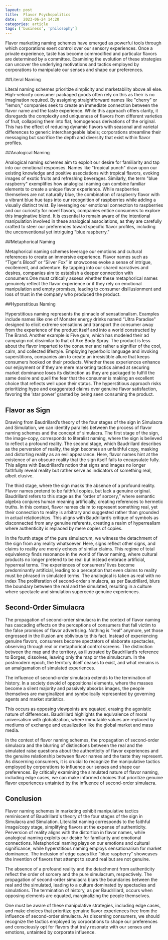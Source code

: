 ```yaml
---
layout: post
title:  Flavor Psychopolitics
date:   2023-06-24 14:20
categories: article
tags: [‘business’, 'philosophy']
---
```


Flavor marketing naming schemes have emerged as powerful tools through which corporations exert control over our sensory experiences. Once a private experience, taste has become commodified and particular flavors are determined by a committee. Examining the evolution of these strategies can uncover the underlying motivations and tactics employed by corporations to manipulate our senses and shape our preferences.

##Literal Naming

Literal naming schemes prioritize simplicity and marketability above all else. High-velocity consumer packaged goods  often rely on this as their is no imagination required. By assigning straightforward names like "cherry" or "lemon," companies seek to create an immediate connection between the flavor name and the taste experience. While this approach offers clarity, it disregards the complexity and uniqueness of flavors from different varieties of fruit, collapsing them into flat, homogenous derivations of the original. This has the effect of reducing dynamic flavors with seasonal and varietal differences to generic interchangeable labels; corporations streamline their messaging but sacrifice the depth and diversity that exist within flavor profiles.

##Analogical Naming

Analogical naming schemes aim to exploit our desire for familiarity and tap into our emotional responses. Names like "tropical punch" draw upon our existing knowledge and positive associations with tropical flavors, evoking images of exotic fruits and refreshing beverages. Similarly, the term "blue raspberry" exemplifies how analogical naming can combine familiar elements to create a unique flavor experience. While raspberries themselves are not naturally blue, the combination of raspberry flavor with a vibrant blue hue taps into our recognition of raspberries while adding a visually distinct twist. By leveraging our emotional connection to raspberries and our curiosity for novel flavors, companies entice consumers to explore this imaginative blend. It is essential to remain aware of the intentional manipulation involved in these analogical associations, as they are carefully crafted to steer our preferences toward specific flavor profiles, including the unconventional yet intriguing "blue raspberry." 

##Metaphorical Naming

Metaphorical naming schemes leverage our emotions and cultural references to create an immersive experience. Flavor names such as “Tiger's Blood" or “Silver Fox” in snowcones evoke a sense of intrigue, excitement, and adventure. By tapping into our shared narratives and desires, companies aim to establish a deeper connection with consumers.One must critically assess whether these metaphorical names genuinely reflect the flavor experience or if they rely on emotional manipulation and empty promises, leading to consumer disillusionment and loss of trust in the company who produced the product.

##Hyperstitious Naming

Hyperstitious naming represents the pinnacle of sensationalism. Examples include names like one of Monster energy drinks named “Ultra Paradise" designed to elicit extreme sensations and transport the consumer away from the experience of the product itself and into a world constructed by The Brand. Another example is Five gum, which has modeled their ad campaign not dissimilar to that of Axe Body Spray. The product is less about the flavor imparted to the consumer and rather a signifier of the cool, calm, and collected lifestyle. Employing hyperbolic language and invoking superstitions, companies aim to create an irresistible allure that keeps consumers hooked on their products. Whether these experiences enhance our enjoyment or if they are mere marketing tactics aimed at securing market dominance loses its distinction as they are packaged to fulfill the same desire and quell the fear that the consumer is making an excellent choice that reflects well upon their status. The hyperstitious approach risks prioritizing hype and exaggerated claims over genuine flavor satisfaction, favoring the ‘star power’ granted by being seen consuming the product.

## Flavor as Sign

Drawing from Baudrillard’s theory of the four stages of the sign in Simulacra and Simulation, we can identify parallels between the process of flavor naming schemes and the concept of simulacra. The first stage of the sign, the image-copy, corresponds to literalist naming, where the sign is believed to reflect a profound reality. The second stage, which Baudrillard describes as the perversion of reality, the sign becomes an unfaithful copy, masking and distorting reality as an evil appearance. Here, flavor names hint at the existence of an obscure reality that the sign itself fails to encapsulate fully. This aligns with Baudrillard’s notion that signs and images no longer faithfully reveal reality but rather serve as indicators of something real, albeit elusive.

The third stage, where the sign masks the absence of a profound reality. Flavor names pretend to be faithful copies, but lack a genuine original. Baudrillard refers to this stage as the “order of sorcery,” where semantic algebra conjures human meaning artificially, creating references to hermetic truths. In this context, flavor names claim to represent something real, yet their connection to reality is arbitrary and suggested rather than grounded in actual relationships. This aligns with Baudrillard’s critique of symbols as disconnected from any genuine referents, creating a realm of hyperrealism where authenticity is replaced by mere copies of copies.

In the fourth stage of the pure simulacrum, we witness the detachment of the sign from any reality whatsoever. Here, signs reflect other signs, and claims to reality are merely echoes of similar claims. This regime of total equivalency finds resonance in the world of flavor naming, where cultural products no longer pretend to be real but instead embrace artificial, hyperreal terms. The experiences of consumers’ lives become predominantly artificial, leading to a perception that even claims to reality must be phrased in simulated terms. The analogical is taken as real with no index The proliferation of second-order simulacra, as per Baudrillard, blurs the boundary between the real and the simulated, resulting in a culture where spectacle and simulation supercede genuine experiences.

## Second-Order Simulacra

The propagation of second-order simulacra in the context of flavor naming has cascading effects on the perceptions of consumers that fall victim to the false promises of flavor advertising. Nothing is “real” anymore, yet those engrossed in the illusion are oblivious to this fact. Instead of experiencing genuine flavors, consumers become spectators of elaborate spectacles, observing through real or metaphorical control screens. The distinction between the map and the territory, as illustrated by Baudrillard’s reference to Borges, dissolves, leaving only the map or the simulacrum. In the postmodern epoch, the territory itself ceases to exist, and what remains is an amalgamation of simulated experiences.

The influence of second-order simulacra extends to the termination of history. In a society devoid of oppositional elements, where the masses become a silent majority and passively absorbs images, the people themselves are marginalized and symbolically represented by governing agents and market statistics.

This occurs as opposing viewpoints are equated, erasing the agonistic nature of differences. Baudrillard highlights the equivalence of moral universalism with globalization, where immutable values are replaced by mediums of exchange and equalization like the global market and mass media.

In the context of flavor naming schemes, the propagation of second-order simulacra and the blurring of distinctions between the real and the simulated raise questions about the authenticity of flavor experiences and the genuine relationship between flavor names and the taste they represent. As discerning consumers, it is crucial to recognize the manipulative tactics employed by corporations to influence our senses and shape our preferences. By critically examining the simulated nature of flavor naming, including edge cases, we can make informed choices that prioritize genuine flavor experiences untainted by the influence of second-order simulacra.

## Conclusion

Flavor naming schemes in marketing exhibit manipulative tactics reminiscent of Baudrillard's theory of the four stages of the sign in Simulacra and Simulation. Literalist naming corresponds to the faithful image/copy stage, simplifying flavors at the expense of authenticity. Perversion of reality aligns with the distortion in flavor names, while analogical naming exploits our desire for familiarity and emotional connections. Metaphorical naming plays on our emotions and cultural significance, while hyperstitious naming employs sensationalism for market dominance. The inclusion of edge cases like "blue raspberry" showcases the invention of flavors that attempt to sound real but are not genuine.

The absence of a profound reality and the detachment from authenticity reflect the order of sorcery and the pure simulacrum, respectively. The propagation of second-order simulacra blurs the boundaries between the real and the simulated, leading to a culture dominated by spectacles and simulations. The termination of history, as per Baudrillard, occurs when opposing elements are equated, marginalizing the people themselves.

One must be aware of these manipulative strategies, including edge cases, and make choices that prioritize genuine flavor experiences free from the influence of second-order simulacra. As discerning consumers, we should recognize the tactics employed by corporations to shape our preferences and consciously opt for flavors that truly resonate with our senses and emotions, untainted by corporate influence.
